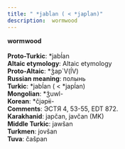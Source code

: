 ```yaml
---
title: " *jabĺan ( < *japĺan)"
description:  wormwood
---
```

<p data-pagefind-weight="0.5">
<strong> wormwood</strong><br><br>
<strong>Proto-Turkic</strong>:  *jabĺan<br>
<strong>Altaic etymology</strong>:  Altaic etymology<br>
<strong> Proto-Altaic</strong>:  *ǯap`V(ĺV)<br>
<strong>Russian meaning</strong>:  полынь<br>
<strong>Turkic</strong>:  *jabĺan ( < *japĺan)<br>
<strong>Mongolian</strong>:  *ǯuwl-<br>
<strong>Korean</strong>:  *čjǝpɨi-<br>
<strong>Comments</strong>:  ЭСТЯ 4, 53-55, EDT 872.<br>
<strong>Karakhanid</strong>:  japčan, javčan (MK)<br>
<strong>Middle Turkic</strong>:  jawšan<br>
<strong>Turkmen</strong>:  jovšan<br>
<strong>Tuva</strong>:  čašpan<br>

</p>
